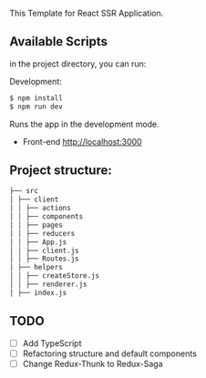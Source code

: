 This Template for React SSR Application.

## Available Scripts
in the project directory, you can run:

Development:
```sh
$ npm install
$ npm run dev
```
Runs the app in the development mode.<br>

- Front-end [http://localhost:3000](http://localhost:3000)

## Project structure:
```sh
├── src
│ ├── client
│ │ ├── actions
│ │ ├── components
│ │ ├── pages
│ │ ├── reducers
│ │ ├── App.js
│ │ ├── client.js
│ │ ├── Routes.js
│ ├── helpers
│ │ ├── createStore.js
│ │ ├── renderer.js
│ ├── index.js
```

## TODO
- [ ] Add TypeScript
- [ ] Refactoring structure and default components
- [ ] Change Redux-Thunk to Redux-Saga

